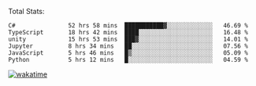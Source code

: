 Total Stats:
<!--START_SECTION:waka-->

```text
C#               52 hrs 58 mins  ███████████▓░░░░░░░░░░░░░   46.69 %
TypeScript       18 hrs 42 mins  ████░░░░░░░░░░░░░░░░░░░░░   16.48 %
unity            15 hrs 53 mins  ███▓░░░░░░░░░░░░░░░░░░░░░   14.01 %
Jupyter          8 hrs 34 mins   ██░░░░░░░░░░░░░░░░░░░░░░░   07.56 %
JavaScript       5 hrs 46 mins   █▒░░░░░░░░░░░░░░░░░░░░░░░   05.09 %
Python           5 hrs 12 mins   █░░░░░░░░░░░░░░░░░░░░░░░░   04.59 %
```

<!--END_SECTION:waka-->

[![wakatime](https://wakatime.com/badge/user/d6a1e036-2153-43d6-9604-0dce67457b7f.svg)](https://wakatime.com/@d6a1e036-2153-43d6-9604-0dce67457b7f)
